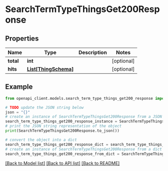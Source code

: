 # SearchTermTypeThingsGet200Response


## Properties

Name | Type | Description | Notes
------------ | ------------- | ------------- | -------------
**total** | **int** |  | [optional] 
**hits** | [**List[ThingSchema]**](ThingSchema.md) |  | [optional] 

## Example

```python
from openapi_client.models.search_term_type_things_get200_response import SearchTermTypeThingsGet200Response

# TODO update the JSON string below
json = "{}"
# create an instance of SearchTermTypeThingsGet200Response from a JSON string
search_term_type_things_get200_response_instance = SearchTermTypeThingsGet200Response.from_json(json)
# print the JSON string representation of the object
print(SearchTermTypeThingsGet200Response.to_json())

# convert the object into a dict
search_term_type_things_get200_response_dict = search_term_type_things_get200_response_instance.to_dict()
# create an instance of SearchTermTypeThingsGet200Response from a dict
search_term_type_things_get200_response_from_dict = SearchTermTypeThingsGet200Response.from_dict(search_term_type_things_get200_response_dict)
```
[[Back to Model list]](../README.md#documentation-for-models) [[Back to API list]](../README.md#documentation-for-api-endpoints) [[Back to README]](../README.md)


